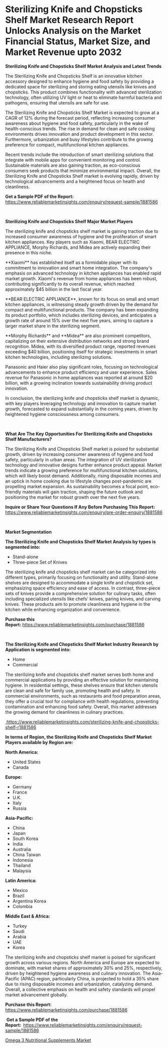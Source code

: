 <p><h1>Sterilizing Knife and Chopsticks Shelf Market Research Report Unlocks Analysis on the Market Financial Status, Market Size, and Market Revenue upto 2032</h1></p><p><strong>Sterilizing Knife and Chopsticks Shelf Market Analysis and Latest Trends</strong></p>
<p><p>The Sterilizing Knife and Chopsticks Shelf is an innovative kitchen accessory designed to enhance hygiene and food safety by providing a dedicated space for sterilizing and storing eating utensils like knives and chopsticks. This product combines functionality with advanced sterilization technology, often utilizing UV light or heat to eliminate harmful bacteria and pathogens, ensuring that utensils are safe for use.</p><p>The Sterilizing Knife and Chopsticks Shelf Market is expected to grow at a CAGR of 12% during the forecast period, reflecting increasing consumer awareness about hygiene and food safety, particularly in the wake of health-conscious trends. The rise in demand for clean and safe cooking environments drives innovation and product development in this sector. Furthermore, urbanization and busy lifestyles contribute to the growing preference for compact, multifunctional kitchen appliances. </p><p>Recent trends include the introduction of smart sterilizing solutions that integrate with mobile apps for convenient monitoring and control. Sustainable materials are also gaining traction, as eco-conscious consumers seek products that minimize environmental impact. Overall, the Sterilizing Knife and Chopsticks Shelf market is evolving rapidly, driven by technological advancements and a heightened focus on health and cleanliness.</p></p>
<p><strong>Get a Sample PDF of the Report:&nbsp;</strong> <a href="https://www.reliablemarketinsights.com/enquiry/request-sample/1881586?utm_campaign=2185&utm_medium=2&utm_source=Github&utm_content=ia&utm_term=06042025&utm_id=sterilizing-knife-and-chopsticks-shelf">https://www.reliablemarketinsights.com/enquiry/request-sample/1881586</a></p>
<p>&nbsp;</p>
<p><strong>Sterilizing Knife and Chopsticks Shelf Major Market Players</strong></p>
<p><p>The sterilizing knife and chopsticks shelf market is gaining traction due to increased consumer awareness of hygiene and the proliferation of smart kitchen appliances. Key players such as Xiaomi, BEAR ELECTRIC APPLIANCE, Morphy Richards, and Midea are actively expanding their presence in this niche.</p><p>**Xiaomi** has established itself as a formidable player with its commitment to innovation and smart home integration. The company's emphasis on advanced technology in kitchen appliances has enabled rapid market growth. Xiaomi's revenue from home appliances has been robust, contributing significantly to its overall revenue, which reached approximately $45 billion in the last fiscal year.</p><p>**BEAR ELECTRIC APPLIANCE**, known for its focus on small and smart kitchen appliances, is witnessing steady growth driven by the demand for compact and multifunctional products. The company has been expanding its product portfolio, which includes sterilizing devices, and anticipates a growth rate of around 15% over the next five years, aiming to capture a larger market share in the sterilizing segment.</p><p>**Morphy Richards** and **Midea** are also prominent competitors, capitalizing on their extensive distribution networks and strong brand recognition. Midea, with its diversified product range, reported revenues exceeding $40 billion, positioning itself for strategic investments in smart kitchen technologies, including sterilizing solutions.</p><p>Panasonic and Haier also play significant roles, focusing on technological advancements to enhance product efficiency and user experience. Sales revenue for Panasonic in home appliances was reported at around $20 billion, with a growing inclination towards sustainability driving product innovation.</p><p>In conclusion, the sterilizing knife and chopsticks shelf market is dynamic, with key players leveraging technology and innovation to capture market growth, forecasted to expand substantially in the coming years, driven by heightened hygiene consciousness among consumers.</p></p>
<p>&nbsp;</p>
<p><strong>What Are The Key Opportunities For Sterilizing Knife and Chopsticks Shelf Manufacturers?</strong></p>
<p><p>The Sterilizing Knife and Chopsticks Shelf market is poised for substantial growth, driven by increasing consumer awareness of hygiene and food safety, particularly in urban areas. The integration of UV sterilization technology and innovative designs further enhance product appeal. Market trends indicate a growing preference for multifunctional kitchen solutions, which will likely boost demand. Additionally, rising disposable incomes and an uptick in home cooking due to lifestyle changes post-pandemic are propelling market expansion. As sustainability becomes a focal point, eco-friendly materials will gain traction, shaping the future outlook and positioning the market for robust growth over the next five years.</p></p>
<p><strong>Inquire or Share Your Questions If Any Before Purchasing This Report:</strong> <a href="https://www.reliablemarketinsights.com/enquiry/pre-order-enquiry/1881586?utm_campaign=2185&utm_medium=2&utm_source=Github&utm_content=ia&utm_term=06042025&utm_id=sterilizing-knife-and-chopsticks-shelf">https://www.reliablemarketinsights.com/enquiry/pre-order-enquiry/1881586</a></p>
<p>&nbsp;</p>
<p><strong>Market Segmentation</strong></p>
<p><strong>The Sterilizing Knife and Chopsticks Shelf Market Analysis by types is segmented into:</strong></p>
<p><ul><li>Stand-alone</li><li>Three-piece Set of Knives</li></ul></p>
<p><p>The sterilizing knife and chopsticks shelf market can be categorized into different types, primarily focusing on functionality and utility. Stand-alone shelves are designed to accommodate a single knife and chopstick set, emphasizing space efficiency and ease of access. In contrast, three-piece sets of knives provide a comprehensive solution for culinary tasks, often including specialized utensils like chefs' knives, paring knives, and carving knives. These products aim to promote cleanliness and hygiene in the kitchen while enhancing organization and convenience.</p></p>
<p><strong>Purchase this Report:&nbsp;</strong><a href="https://www.reliablemarketinsights.com/purchase/1881586?utm_campaign=2185&utm_medium=2&utm_source=Github&utm_content=ia&utm_term=06042025&utm_id=sterilizing-knife-and-chopsticks-shelf">https://www.reliablemarketinsights.com/purchase/1881586</a></p>
<p>&nbsp;</p>
<p><strong>The Sterilizing Knife and Chopsticks Shelf Market Industry Research by Application is segmented into:</strong></p>
<p><ul><li>Home</li><li>Commercial</li></ul></p>
<p><p>The sterilizing knife and chopsticks shelf market serves both home and commercial applications by providing an effective solution for maintaining hygiene. In residential settings, these shelves ensure that kitchen utensils are clean and safe for family use, promoting health and safety. In commercial environments, such as restaurants and food preparation areas, they offer a crucial tool for compliance with health regulations, preventing contamination and enhancing food safety. Overall, this market addresses the growing demand for cleanliness in culinary practices.</p></p>
<p><a href="https://www.reliablemarketinsights.com/sterilizing-knife-and-chopsticks-shelf-r1881586?utm_campaign=2185&utm_medium=2&utm_source=Github&utm_content=ia&utm_term=06042025&utm_id=sterilizing-knife-and-chopsticks-shelf">&nbsp;https://www.reliablemarketinsights.com/sterilizing-knife-and-chopsticks-shelf-r1881586</a></p>
<p><strong>In terms of Region, the Sterilizing Knife and Chopsticks Shelf Market Players available by Region are:</strong></p>
<p>
    <p> <strong> North America: </strong>
        <ul>
            <li>United States</li>
            <li>Canada</li>
        </ul>
        </p> 
    <p> <strong> Europe: </strong>
        <ul>
            <li>Germany</li>
            <li>France</li>
            <li>U.K.</li>
            <li>Italy</li>
            <li>Russia</li>
        </ul>
        </p> 
    <p> <strong> Asia-Pacific: </strong>
        <ul>
            <li>China</li>
            <li>Japan</li>
            <li>South Korea</li>
            <li>India</li>
            <li>Australia</li>
            <li>China Taiwan</li>
            <li>Indonesia</li>
            <li>Thailand</li>
            <li>Malaysia</li>
        </ul>
        </p> 
    <p> <strong> Latin America: </strong>
        <ul>
            <li>Mexico</li>
            <li>Brazil</li>
            <li>Argentina Korea</li>
            <li>Colombia</li>
        </ul>
        </p> 
    <p> <strong> Middle East & Africa: </strong>
        <ul>
            <li>Turkey</li>
            <li>Saudi</li>
            <li>Arabia</li>
            <li>UAE</li>
            <li>Korea</li>
        </ul>
    </p>
    </p>
<p><p>The sterilizing knife and chopsticks shelf market is poised for significant growth across various regions. North America and Europe are expected to dominate, with market shares of approximately 30% and 25%, respectively, driven by heightened hygiene awareness and culinary innovation. The Asia-Pacific (APAC) region, particularly China, is projected to hold a 35% share due to rising disposable incomes and urbanization, catalyzing demand. Overall, a collective emphasis on health and safety standards will propel market advancement globally.</p></p>
<p><strong>Purchase this Report: </strong><a href="https://www.reliablemarketinsights.com/purchase/1881586?utm_campaign=2185&utm_medium=2&utm_source=Github&utm_content=ia&utm_term=06042025&utm_id=sterilizing-knife-and-chopsticks-shelf">https://www.reliablemarketinsights.com/purchase/1881586</a></p>
<p>&nbsp;<strong>Get a Sample PDF of the Report:&nbsp;&nbsp;</strong><a href="https://www.reliablemarketinsights.com/enquiry/request-sample/1881586?utm_campaign=2185&utm_medium=2&utm_source=Github&utm_content=ia&utm_term=06042025&utm_id=sterilizing-knife-and-chopsticks-shelf">https://www.reliablemarketinsights.com/enquiry/request-sample/1881586</a></p>
<p><strong></strong></p>
<p><p><a href="https://github.com/arionmp/Market-Research-Report-List-5/blob/main/omega-3-nutritional-supplements-market.md?utm_campaign=2185&utm_medium=2&utm_source=Github&utm_content=ia&utm_term=06042025&utm_id=sterilizing-knife-and-chopsticks-shelf">Omega 3 Nutritional Supplements Market</a></p></p>